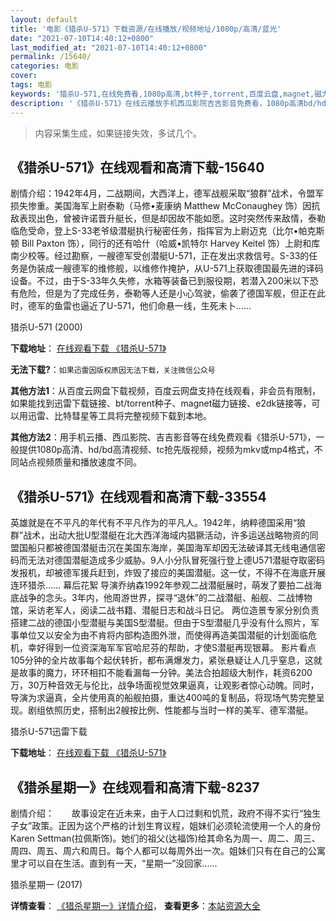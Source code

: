 ```yaml
---
layout: default
title: '电影《猎杀U-571》下载资源/在线播放/视频地址/1080p/高清/蓝光'
date: "2021-07-10T14:40:12+0800"
last_modified_at: "2021-07-10T14:40:12+0800"
permalink: /15640/
categories: 电影
cover:
tags: 电影
keywords: '猎杀U-571,在线免费看,1080p高清,bt种子,torrent,百度云盘,magnet,磁力链,迅雷下载资源'
description: '《猎杀U-571》在线云播放手机西瓜影院吉吉影音免费看，1080p高清bd/hd未删减完整版和tc抢先枪版，mkv/mp4格式，附带bt/torrent种子、magnet/磁力链、百度云盘、网盘资源迅雷下载链接'
---
```


>内容采集生成，如果链接失效，多试几个。


## 《猎杀U-571》在线观看和高清下载-15640

剧情介绍：1942年4月，二战期间，大西洋上，德军战舰采取“狼群”战术，令盟军损失惨重。美国海军上尉泰勒（马修•麦康纳 Matthew McConaughey 饰）因抗敌表现出色，曾被许诺晋升艇长，但是却因故不能如愿。这时突然传来敌情，泰勒临危受命，登上S-33老爷级潜艇执行秘密任务，指挥官为上尉迈克（比尔•帕克斯顿 Bill Paxton 饰），同行的还有哈什（哈威•凯特尔 Harvey Keitel 饰）上尉和库南少校等。经过勘察，一艘德军受创潜艇U-571，正在发出求救信号。S-33的任务是伪装成一艘德军的维修舰，以维修作掩护，从U-571上获取德国最先进的译码设备。不过，由于S-33年久失修，水箱等装备已到服役期，若潜入200米以下恐有危险，但是为了完成任务，泰勒等人还是小心驾驶，偷袭了德国军舰，但正在此时，德军的鱼雷也逼近了U-571，他们命悬一线，生死未卜……


猎杀U-571 (2000)

**下载地址**： [在线观看下载 《猎杀U-571》](https://www.btbtdy.me/btdy/dy4491.html) 


**无法下载?**：`如果迅雷因版权原因无法下载，关注微信公众号 `

**其他方法1**：从百度云网盘下载视频，百度云网盘支持在线观看，非会员有限制，如果能找到迅雷下载链接、bt/torrent种子、magnet磁力链接、e2dk链接等，可以用迅雷、比特彗星等工具将完整视频下载到本地。

**其他方法2**：用手机云播、西瓜影院、吉吉影音等在线免费观看《猎杀U-571》，一般提供1080p高清、hd/bd高清视频、tc抢先版视频，视频为mkv或mp4格式，不同站点视频质量和播放速度不同。


## 《猎杀U-571》在线观看和高清下载-33554

英雄就是在不平凡的年代有不平凡作为的平凡人。1942年，纳粹德国采用“狼群”战术，出动大批U型潜艇在北大西洋海域内猖獗活动，许多运送战略物资的同盟国船只都被德国潜艇击沉在美国东海岸，美国海军却因无法破译其无线电通信密码而无法对德国潜艇造成多少威胁。9人小分队冒死强行登上德U571潜艇夺取密码发报机，却被德军援兵赶到，炸毁了接应的美国潜艇。这一仗，不得不在海底开展连环猎杀…… 幕后花絮 导演乔纳森1992年参观二战潜艇展时，萌发了要拍二战海底战争的念头。3年内，他周游世界，探寻&ldquo;退休&rdquo;的二战潜艇、船舰、二战博物馆，采访老军人，阅读二战书籍、潜艇日志和战斗日记。 两位造景专家分别负责搭建二战的德国小型潜艇与美国S型潜艇。但由于S型潜艇几乎没有什么照片，军事单位又以安全为由不肯将内部构造图外泄，而使得再造美国潜艇的计划面临危机，幸好得到一位资深海军军官哈尼芬的帮助，才使S潜艇再现银幕。 影片看点 105分钟的全片故事每个起伏转折，都布满爆发力，紧张悬疑让人几乎窒息，这就是故事的魔力，环环相扣不能看漏每一分钟。美法合拍超级大制作，耗资6200万，30万种音效无与伦比，战争场面视觉效果逼真，让观影者惊心动魄。同时，导演为求逼真，全片使用真的船舰拍摄，重达400吨的复制品，将现场气势完整呈现。剧组依照历史，搭制出2艘按比例、性能都与当时一样的美军、德军潜艇。


猎杀U-571迅雷下载

**下载地址**： [在线观看下载 《猎杀U-571》](https://www.993dy.com//vod-detail-id-14287.html) 


## 《猎杀星期一》在线观看和高清下载-8237

剧情介绍：　　故事设定在近未来，由于人口过剩和饥荒，政府不得不实行“独生子女”政策。正因为这个严格的计划生育议程，姐妹们必须轮流使用一个人的身份Karen Settman(拉佩斯饰)。她们的祖父(达福饰)给其命名为周一、周二、周三、周四、周五、周六和周日。每个人都可以每周外出一次。姐妹们只有在自己的公寓里才可以自在生活。直到有一天，“星期一”没回家......


猎杀星期一 (2017)

**详情查看**： [《猎杀星期一》详情介绍](/movie/8237/)， **查看更多**：[本站资源大全](/movie/t/all/)

